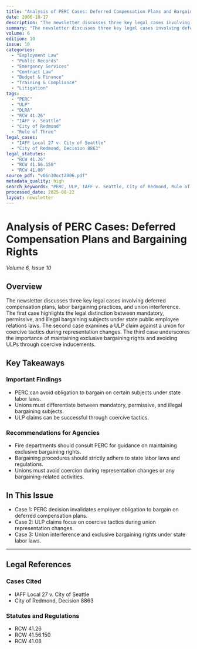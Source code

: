 ```yaml
---
title: "Analysis of PERC Cases: Deferred Compensation Plans and Bargaining Rights"
date: 2006-10-17
description: "The newsletter discusses three key legal cases involving deferred compensation plans, labor bargaining practices, and union interference. The first case highlights the legal distinction between mandatory, permissive, and illegal bargaining subjects under state public employee relations laws. The second case examines a ULP claim against a union for coercive tactics during representation changes. The third case underscores the importance of maintaining exclusive bargaining rights and avoiding ULPs through coercive inducements."
summary: "The newsletter discusses three key legal cases involving deferred compensation plans, labor bargaining practices, and union interference. The first case highlights the legal distinction between mandatory, permissive, and illegal bargaining subjects under state public employee relations laws. The second case examines a ULP claim against a union for coercive tactics during representation changes. The third case underscores the importance of maintaining exclusive bargaining rights and avoiding ULPs through coercive inducements."
volume: 6
edition: 10
issue: 10
categories:
  - "Employment Law"
  - "Public Records"
  - "Emergency Services"
  - "Contract Law"
  - "Budget & Finance"
  - "Training & Compliance"
  - "Litigation"
tags:
  - "PERC"
  - "ULP"
  - "DLRA"
  - "RCW 41.26"
  - "IAFF v. Seattle"
  - "City of Redmond"
  - "Rule of Three"
legal_cases:
  - "IAFF Local 27 v. City of Seattle"
  - "City of Redmond, Decision 8863"
legal_statutes:
  - "RCW 41.26"
  - "RCW 41.56.150"
  - "RCW 41.08"
source_pdf: "v06n10oct2006.pdf"
metadata_quality: high
search_keywords: "PERC, ULP, IAFF v. Seattle, City of Redmond, Rule of Three, PERC analysis, deferred compensation plans, labor negotiations..."
processed_date: 2025-08-22
layout: newsletter
---
```


# Analysis of PERC Cases: Deferred Compensation Plans and Bargaining Rights

*Volume 6, Issue 10*

## Overview

The newsletter discusses three key legal cases involving deferred compensation plans, labor bargaining practices, and union interference. The first case highlights the legal distinction between mandatory, permissive, and illegal bargaining subjects under state public employee relations laws. The second case examines a ULP claim against a union for coercive tactics during representation changes. The third case underscores the importance of maintaining exclusive bargaining rights and avoiding ULPs through coercive inducements.

## Key Takeaways

### Important Findings

- PERC can avoid obligation to bargain on certain subjects under state labor laws.
- Unions must differentiate between mandatory, permissive, and illegal bargaining subjects.
- ULP claims can be successful through coercive tactics.

### Recommendations for Agencies

- Fire departments should consult PERC for guidance on maintaining exclusive bargaining rights.
- Bargaining procedures should strictly adhere to state labor laws and regulations.
- Unions must avoid coercion during representation changes or any bargaining-related activities.

## In This Issue

- Case 1: PERC decision invalidates employer obligation to bargain on deferred compensation plans.
- Case 2: ULP claims focus on coercive tactics during union representation changes.
- Case 3: Union interference and exclusive bargaining rights under state labor laws.

---

## Legal References

### Cases Cited

- IAFF Local 27 v. City of Seattle
- City of Redmond, Decision 8863

### Statutes and Regulations

- RCW 41.26
- RCW 41.56.150
- RCW 41.08

